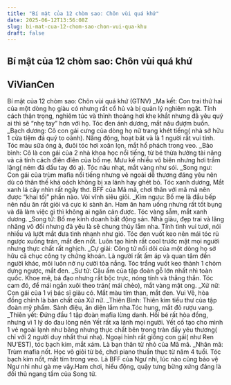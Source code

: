 ```yaml
---
title: "Bí mật của 12 chòm sao: Chôn vùi quá khứ"
date: 2025-06-12T13:56:08Z
slug: bi-mat-cua-12-chom-sao-chon-vui-qua-khu
draft: false
---
```


## Bí mật của 12 chòm sao: Chôn vùi quá khứ

## ViVianCen

Bí mật của 12 chòm sao: Chôn vùi quá khứ (GTNV)
_Ma kết: Con trai thứ hai của một dòng họ giàu có nhưng rất cổ hủ và bị quản lý nghiêm ngặt. Tính cách thận trọng, nghiêm túc và thỉnh thoảng hơi khe khắt nhưng đã yêu quý ai thì sẽ “nhẹ tay” hơn với họ. Tóc đen ánh dương, mắt nâu đượm buồn.
_Bạch dương: Cô con gái cưng của  dòng họ nữ trang khét tiếng( nhà sở hữu 1 cửa tiệm đá quý to oành). Năng động, hoạt bát và là 1 người rất vui tính. Tóc màu sữa óng ả, đuôi tóc hơi xoăn lọn, mắt hổ phách trong veo.
_Bảo bình: Cô là con gái của 2 nhà khoa học nổi tiếng, từ bé thừa hưởng tài năng và cả tính cách điên điên của bố mẹ. Mưu kế nhiều vô biên nhưng hơi trầm lặng( ném đá dấu tay đó ạ). Tóc nâu nhạt, mắt vàng như sói.
_Song ngư: Con gái của trùm mafia nổi tiếng nhưng vẻ ngoài dễ thương đáng yêu nên dù có thân thế khá oách không bị xa lánh hay ghét bỏ. Tóc xanh dương, Mắt xanh lá cây nhìn rất ngây thơ. BFF của Mã mã, chơi thân với mã mã nên được “khai tối” phần nào. Vòi vĩnh siêu giỏi.
_Kim ngưu: Bố mẹ là đầu bếp nên nấu ăn rất giỏi vá cực kì sành ăn. Ham ăn ham uống nhưng rất tốt bụng và đã làm việc gì thì không ai ngăn cản được. Tóc vàng sẫm, mắt xanh dương. 
_Song tử: Bố mẹ kinh doanh bất động sản. Nhà giàu, đẹp trai và lăng nhăng vô đối nhưng đã yêu là sẽ chung thủy lắm nha. Tính tình vui tươi, nói nhiều và lướt mắt đưa tình nhanh như gió. Tóc đen vuốt keo nên mái tóc rủ ngược xuống trán, mắt đen nốt. Luôn tạo hình rất cool trước mặt mọi người nhưng thực chất rất nghịch. 
_Cự giải: Công tử nối dõi của một dòng họ sở hữu cả chục công ty chứng khoán. Là người rất ấm áp và quan tâm đến người khác, môi luôn nở nụ cười tỏa nắng. Tóc trắng vuốt keo thành 1 chỏm dựng ngược, mắt đen.
_Sư tử: Cậu ấm của tập đoàn gỗ lớn nhất nhì toàn quốc. Khoe mẽ, bá đạo nhưng rất bộc trực, nóng tính và thẳng thắn. Tóc cam đó, để mái ngắn xuôi theo trán( mái chèo), mắt vàng mật ong.
_Xử nữ: Con gái của 1 vị bác sĩ giàu có. Mắt màu tím than, mắt đen. Vui Vẻ, hòa đồng chính là bản chất của Xử nữ.
_Thiên Bình: Thiên kim tiểu thư của tập đoàn mỹ phẩm. Sành điệu, ăn diện lắm nha.Tóc hung, mắt đỏ rượu vang.
_Thiên yết: Đứng đầu 1 tập đoàn mafia lừng danh. Hồi bé rất hòa đồng, nhưng vì 1 lý do đau lòng nên Yết rất xa lánh mọi người. Yết cố tạo cho mình 1 vẻ ngoài lạnh như băng nhưng thực chất  bên trong tràn đầy yêu thương( chỉ với 2 người duy nhất thui nha). Ngoại hình rất giống con gái( như Ren NU’EST), tóc bạch kim, mắt xám. Là bạn thân từ nhỏ của Mã mã.
_Nhân mã: Trùm mafia nốt. Học võ giỏi từ bé, chơi piano thuần thục từ năm 4 tuổi. Tóc bạch kim nốt, mắt tím trong veo. Là BFF của Ngư nhi, lúc nào cũng bảo vệ Ngư nhi như gà mẹ vậy.Ham chơi, hiếu động, quậy tưng bừng xứng đáng là đối thủ ngang tầm của Song tử.